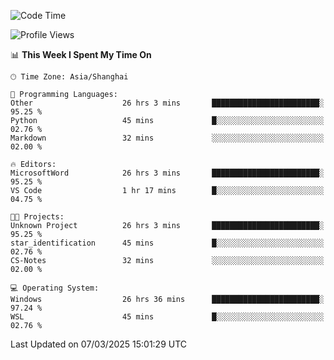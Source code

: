 <!--START_SECTION:waka-->
![Code Time](http://img.shields.io/badge/Code%20Time-2%2C365%20hrs%2056%20mins-blue)

![Profile Views](http://img.shields.io/badge/Profile%20Views-0-blue)

📊 **This Week I Spent My Time On** 

```text
🕑︎ Time Zone: Asia/Shanghai

💬 Programming Languages: 
Other                    26 hrs 3 mins       ████████████████████████░   95.25 % 
Python                   45 mins             █░░░░░░░░░░░░░░░░░░░░░░░░   02.76 % 
Markdown                 32 mins             ░░░░░░░░░░░░░░░░░░░░░░░░░   02.00 % 

🔥 Editors: 
MicrosoftWord            26 hrs 3 mins       ████████████████████████░   95.25 % 
VS Code                  1 hr 17 mins        █░░░░░░░░░░░░░░░░░░░░░░░░   04.75 % 

🐱‍💻 Projects: 
Unknown Project          26 hrs 3 mins       ████████████████████████░   95.25 % 
star_identification      45 mins             █░░░░░░░░░░░░░░░░░░░░░░░░   02.76 % 
CS-Notes                 32 mins             ░░░░░░░░░░░░░░░░░░░░░░░░░   02.00 % 

💻 Operating System: 
Windows                  26 hrs 36 mins      ████████████████████████░   97.24 % 
WSL                      45 mins             █░░░░░░░░░░░░░░░░░░░░░░░░   02.76 % 
```


 Last Updated on 07/03/2025 15:01:29 UTC
<!--END_SECTION:waka-->